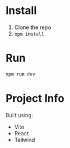 # Install

1. Clone the repo
2. `npm install`

# Run

```sh
npm run dev
```

# Project Info

Built using:

- Vite
- React
- Tailwind
